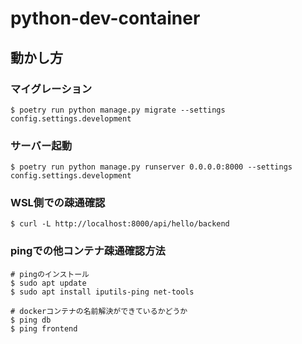 # python-dev-container

## 動かし方
### マイグレーション
`$ poetry run python manage.py migrate --settings config.settings.development`
### サーバー起動
`$ poetry run python manage.py runserver 0.0.0.0:8000 --settings config.settings.development`
### WSL側での疎通確認
`$ curl -L http://localhost:8000/api/hello/backend`
### pingでの他コンテナ疎通確認方法
```
# pingのインストール
$ sudo apt update
$ sudo apt install iputils-ping net-tools

# dockerコンテナの名前解決ができているかどうか
$ ping db
$ ping frontend
```
